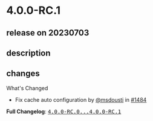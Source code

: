 # 4.0.0-RC.1

## release on 20230703
## description
## changes
What's Changed

* Fix cache auto configuration by <a class="user-mention notranslate" data-hovercard-type="user" data-hovercard-url="/users/msdousti/hovercard" data-octo-click="hovercard-link-click" data-octo-dimensions="link_type:self" href="https://github.com/msdousti">@msdousti</a> in <a class="issue-link js-issue-link" data-error-text="Failed to load title" data-id="1786559259" data-permission-text="Title is private" data-url="https://github.com/zalando/riptide/issues/1484" data-hovercard-type="pull_request" data-hovercard-url="/zalando/riptide/pull/1484/hovercard" href="https://github.com/zalando/riptide/pull/1484">#1484</a>

<strong>Full Changelog</strong>: <a class="commit-link" href="https://github.com/zalando/riptide/compare/4.0.0-RC.0...4.0.0-RC.1"><tt>4.0.0-RC.0...4.0.0-RC.1</tt></a>

